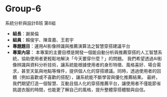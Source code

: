 # Group-6
系統分析與設計B班 第6組
- **組長**：謝昊倫
- **組員**：賴俊宇、陳韋嘉、王若宇
- **專題題目**：運用AI影像辨識與推薦演算法之智慧穿搭建議平台
- **專案內容**：
  本專案的主要目標是開發一個能自動分析與推薦穿搭的人工智慧系統，協助使用者更輕鬆地解決「今天要穿什麼？」的問題。
  我們希望透過AI影像辨識與資料分析技術，讓系統能根據使用者的身形特徵、風格喜好、場合需求，甚至天氣與地點等條件，提供個人化的穿搭建議。同時，透過使用者的回饋（例如喜歡或不喜歡的搭配），讓系統能不斷學習與優化推薦結果。
  最終，我們期望打造一個智慧、互動且個人化的穿搭推薦平台，讓使用者不僅能節省挑選衣服的時間，也能更了解自己的風格，提升整體穿搭體驗與自信。
